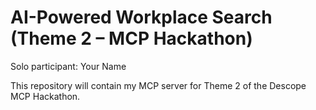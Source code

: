 # AI-Powered Workplace Search (Theme 2 – MCP Hackathon)

Solo participant: Your Name  

This repository will contain my MCP server for Theme 2 of the Descope MCP Hackathon.
